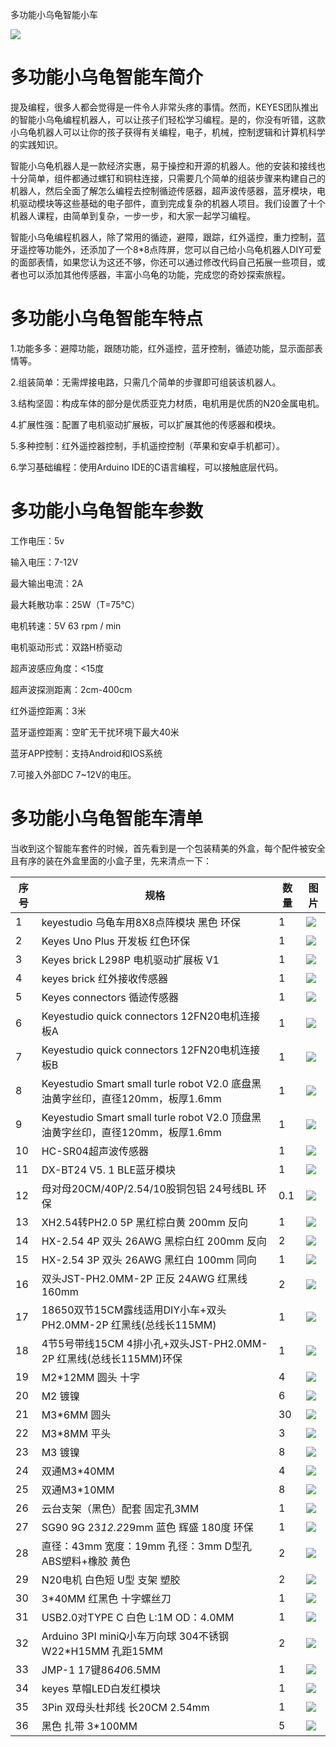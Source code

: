多功能小乌龟智能小车

![](media/2dc8cec0af14b7619f817a75b466b9b0.png)

# 多功能小乌龟智能车简介

提及编程，很多人都会觉得是一件令人非常头疼的事情。然而，KEYES团队推出的智能小乌龟编程机器人，可以让孩子们轻松学习编程。是的，你没有听错，这款小乌龟机器人可以让你的孩子获得有关编程，电子，机械，控制逻辑和计算机科学的实践知识。

智能小乌龟机器人是一款经济实惠，易于操控和开源的机器人。他的安装和接线也十分简单，组件都通过螺钉和铜柱连接，只需要几个简单的组装步骤来构建自己的机器人，然后全面了解怎么编程去控制循迹传感器，超声波传感器，蓝牙模块，电机驱动模块等这些基础的电子部件，直到完成复杂的机器人项目。我们设置了十个机器人课程，由简单到复杂，一步一步，和大家一起学习编程。

智能小乌龟编程机器人，除了常用的循迹，避障，跟踪，红外遥控，重力控制，蓝牙遥控等功能外，还添加了一个8\*8点阵屏，您可以自己给小乌龟机器人DIY可爱的面部表情，如果您认为这还不够，你还可以通过修改代码自己拓展一些项目，或者也可以添加其他传感器，丰富小乌龟的功能，完成您的奇妙探索旅程。

# 多功能小乌龟智能车特点

1.功能多多：避障功能，跟随功能，红外遥控，蓝牙控制，循迹功能，显示面部表情等。

2.组装简单：无需焊接电路，只需几个简单的步骤即可组装该机器人。

3.结构坚固：构成车体的部分是优质亚克力材质，电机用是优质的N20金属电机。

4.扩展性强：配置了电机驱动扩展板，可以扩展其他的传感器和模块。

5.多种控制：红外遥控器控制，手机遥控控制（苹果和安卓手机都可）。

6.学习基础编程：使用Arduino IDE的C语言编程，可以接触底层代码。

# 多功能小乌龟智能车参数

工作电压：5v

输入电压：7-12V

最大输出电流：2A

最大耗散功率：25W（T=75℃）

电机转速：5V 63 rpm / min

电机驱动形式：双路H桥驱动

超声波感应角度：\<15度

超声波探测距离：2cm-400cm

红外遥控距离：3米

蓝牙遥控距离：空旷无干扰环境下最大40米

蓝牙APP控制：支持Android和IOS系统

7.可接入外部DC 7~12V的电压。


# 多功能小乌龟智能车清单

当收到这个智能车套件的时候，首先看到是一个包装精美的外盒，每个配件被安全且有序的装在外盒里面的小盒子里，先来清点一下：

|序号|规格|数量|图片|
|-|-|-|-|
|1|keyestudio 乌龟车用8X8点阵模块 黑色 环保|1|![](media/096de5f620395f1b362b0375b0c8394b.png)|
|2|Keyes Uno Plus 开发板 红色环保|1|![](media/d85e5f2c862977a0521c0be5ddef4fe9.png)|
|3|Keyes brick L298P 电机驱动扩展板 V1|1|![](media/44633c7aaa094849aef1c22e768c21c0.png)|
|4|keyes brick 红外接收传感器|1|![](media/3068f78d805d90bcf552264d90bc9cdc.png)|
|5|Keyes connectors 循迹传感器|1|![](media/6780dd9ed614a63a3862f503e39b3b7e.png)|
|6|Keyestudio quick connectors 12FN20电机连接板A|1|![](media/6bfaf9bbeeae7c254608b7128cd422d4.png)|
|7|Keyestudio quick connectors 12FN20电机连接板B|1|![](media/6bfaf9bbeeae7c254608b7128cd422d4.png)|
|8|Keyestudio Smart small turle robot V2.0 底盘黑油黄字丝印，直径120mm，板厚1.6mm|1|![](media/a026ecc642b5227927138e97ee97f1d7.png)|
|9|Keyestudio Smart small turle robot V2.0 顶盘黑油黄字丝印，直径120mm，板厚1.6mm|1|![](media/c7c6fbbd737d369df8a982bd47782748.png)|
|10|HC-SR04超声波传感器|1|![](media/a82e0b04858293607bc584e695df960a.png)|
|11|DX-BT24 V5. 1 BLE蓝牙模块|1|![](media/a53111653ca850fd22371112b18e2586.png)|
|12|母对母20CM/40P/2.54/10股铜包铝 24号线BL 环保|0.1|![](media/6eacb6cf171efdadc783384e4d41f38b.png)|
|13|XH2.54转PH2.0 5P 黑红棕白黄 200mm 反向|1|![](media/629c330817b611385e9bf42cd92477fb.png)|
|14|HX-2.54 4P 双头 26AWG 黑棕白红 200mm 反向|2|![](media/87744a43ad43910f7707b89103d625c3.png)|
|15|HX-2.54 3P 双头 26AWG 黑红白 100mm 同向|1|![](media/301052d7dcd1157066e89186665065be.png)|
|16|双头JST-PH2.0MM-2P 正反 24AWG 红黑线 160mm|2|![](media/1ff643c8d3918bdbde1cd7f64f680c6e.png)|
|17|18650双节15CM露线适用DIY小车+双头PH2.0MM-2P 红黑线(总线长115MM)|1|![](media/17bb32e889cea0d077598916f6858f50.jpg)|
|18|4节5号带线15CM 4排小孔+双头JST-PH2.0MM-2P 红黑线(总线长115MM)环保|1|![](media/9a0d64c76d6315b03e7f776a1b555570.jpg)|
|19|M2*12MM 圆头 十字|4|![](media/90086f914f5e7524aa1b78bb09bf8c1a.jpg)|
|20|M2 镀镍|6|![](media/2aa592488e402cdbf2c27ff95c6fa37a.jpg)|
|21|M3*6MM 圆头|30|![](media/f7d89073a5dc5b5c7d9710ba0330e53a.jpg)|
|22|M3*8MM 平头|3|![](media/5d6a318b197d1f83df52be93f9bc23f3.jpg)|
|23|M3 镀镍|8|![](media/4a018787ab9b907590a0f13bff6bec5c.jpg)|
|24|双通M3*40MM|4|![](media/e9d035b2eb70fb43f8a7af6f81475552.jpg)|
|25|双通M3*10MM|8|![](media/eedfdd74077934063c432b947d3bece9.jpg)|
|26|云台支架（黑色）配套 固定孔3MM|1|![](media/2636c5fcd91c9f75178dda4c0576adfa.png)|
|27|SG90 9G 23*12.2*29mm 蓝色 辉盛 180度 环保|1|![](media/8d863975a8ff5119c9922d99d7a6783d.png)|
|28|直径：43mm 宽度：19mm 孔径：3mm D型孔 ABS塑料+橡胶 黄色|2|![](media/0760a3b44121428f0442588d6258d6e0.jpg)|
|29|N20电机 白色短 U型 支架 塑胶|2|![](media/9f7b091145ead30601b392c46f859433.jpg)|
|30|3*40MM 红黑色 十字螺丝刀|1|![](media/45ac53a3dbf17d26689376a0acdca12f.png)|
|31|USB2.0对TYPE C 白色 L:1M OD：4.0MM|1|![](media/ebbc992ac79b8ba2789b0ee322f0ffc5.png)|
|32|Arduino 3PI miniQ小车万向球 304不锈钢 W22*H15MM 孔距15MM|2|![](media/9bf1c408e40f443e80f7cc1be0c252ba.png)|
|33|JMP-1 17键86*40*6.5MM|1|![](media/5232826f46a46e11ca4f5f694473a4c0.png)|
|34|keyes 草帽LED白发红模块|1|![](media/6d28bad8054b51f5a372c69ebd829fa2.png)|
|35|3Pin 双母头杜邦线 长20CM 2.54mm|1|![](media/a59692c73d1cedadf8db6700cddd0a1a.jpg)|
|36|黑色 扎带 3*100MM|5|![](media/96eb4a4646c8046640e703028eea0a03.png)|



















